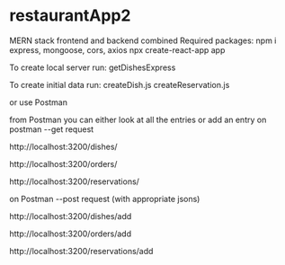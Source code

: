 # restaurantApp2
MERN stack frontend and backend combined
Required packages:
npm i express, mongoose, cors, axios npx create-react-app app

To create local server run:
getDishesExpress

To create initial data run:
createDish.js createReservation.js

or use Postman

from Postman you can either look at all the entries or add an entry
on postman --get request

http://localhost:3200/dishes/

http://localhost:3200/orders/

http://localhost:3200/reservations/

on Postman --post request (with appropriate jsons)

http://localhost:3200/dishes/add

http://localhost:3200/orders/add

http://localhost:3200/reservations/add



